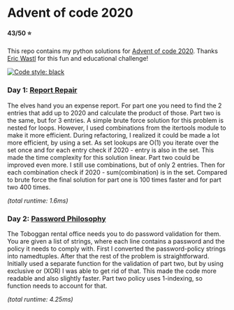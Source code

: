 # Advent of code 2020
#### 43/50 :star:

This repo contains my python solutions for [Advent of code 2020](https://adventofcode.com/). Thanks [Eric Wastl](https://twitter.com/ericwastl) for this fun and educational challenge!

[![Code style: black](https://img.shields.io/badge/code%20style-black-000000.svg)](https://github.com/psf/black)

### Day 1: [Report Repair](https://adventofcode.com/2020/day/1)
The elves hand you an expense report. For part one you need to find the 2 entries that add up to 2020 and calculate the product of those. Part two is the same, but for 3 entries.
A simple brute force solution for this problem is nested for loops. However, I used combinations from the itertools module to make it more efficient. During refactoring, I realized it could be made a lot more efficient, by using a set. As set lookups are O(1) you iterate over the set once and for each entry check if 2020 - entry is also in the set. This made the time complexity for this solution linear. Part two could be improved even more. I still use combinations, but of only 2 entries. Then for each combination check if 2020 - sum(combination) is in the set.
Compared to brute force the final solution for part one is 100 times faster and for part two 400 times.

*(total runtime: 1.6ms)*

### Day 2: [Password Philosophy](https://adventofcode.com/2020/day/2)
The Toboggan rental office needs you to do password validation for them. You are given a list of strings, where each line contains a password and the policy it needs to comply with.
First I converted the password-policy strings into namedtuples. After that the rest of the problem is straightforward.
Initially used a separate function for the validation of part two, but by using exclusive or (XOR) I was able to get rid of that. This made the code more readable and also slightly faster. Part two policy uses 1-indexing, so function needs to account for that.

*(total runtime: 4.25ms)*
